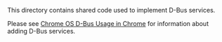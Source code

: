 This directory contains shared code used to implement D-Bus services.

Please see [Chrome OS D-Bus Usage in Chrome] for information about adding D-Bus
services.

[Chrome OS D-Bus Usage in Chrome]: https://chromium.googlesource.com/chromiumos/docs/+/master/dbus_in_chrome.md

